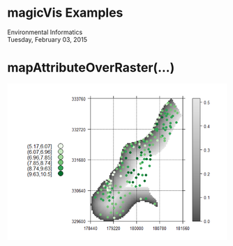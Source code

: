 # magicVis Examples
Environmental Informatics  
Tuesday, February 03, 2015  



# mapAttributeOverRaster(...)
![](magicVisExamples_files/figure-html/unnamed-chunk-2-1.png) 

